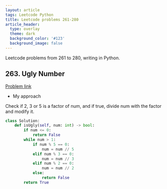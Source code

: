 ```yaml
---
layout: article
tags: Leetcode Python
title: Leetcode problems 261-280
article_header:
  type: overlay
  theme: dark
  background_color: '#123'
  background_image: false
---
```


Leetcode problems from 261 to 280, writing in Python.

<!--more-->

## 263. Ugly Number

[Problem link](https://leetcode.com/problems/ugly-number/)

- My approach

Check if 2, 3 or 5 is a factor of num, and if true, divide num with the factor and modify it.

```python
class Solution:
    def isUgly(self, num: int) -> bool:
        if num <= 0:
            return False
        while num > 1:
            if num % 5 == 0:
                num = num // 5
            elif num % 3 == 0:
                num = num // 3
            elif num % 2 == 0:
                num = num // 2
            else:
                return False
        return True
```
